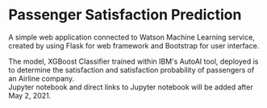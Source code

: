 # Passenger Satisfaction Prediction

A simple web application connected to Watson Machine Learning service, created by using Flask for web framework and Bootstrap for user interface.  

The model, XGBoost Classifier trained within IBM's AutoAI tool, deployed is to determine the satisfaction and satisfaction probability of passengers of an Airline company.  
Jupyter notebook and direct links to Jupyter notebook will be added after May 2, 2021.
